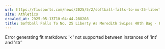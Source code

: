 ```yaml
---
url: https://fiusports.com/news/2025/5/2/softball-falls-to-no-25-liberty-as-meredith-swipes-40th-bag.aspx
site: Athletics
crawled_at: 2025-05-13T10:04:44.288208
title: Softball Falls To No. 25 Liberty As Meredith Swipes 40th Bag - FIU Athletics
---
```


Error generating fit markdown: '<' not supported between instances of 'int' and 'str'